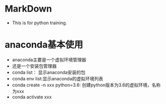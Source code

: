# MarkDown
- This is for python training.

# anaconda基本使用
- anaconda主要是一个虚拟环境管理器
- 还是一个安装包管理器
- conda list： 显示anaconda安装的包
- conda env list:显示anaconda的虚拟环境列表
- conda create -n xxx python=3.6: 创建python版本为3.6的虚拟环境，名称为xxx
- conda activate xxx
